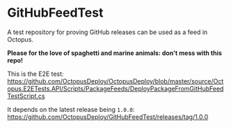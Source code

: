 # GitHubFeedTest
A test repository for proving GitHub releases can be used as a feed in Octopus.

**Please for the love of spaghetti and marine animals: don't mess with this repo!**

This is the E2E test: https://github.com/OctopusDeploy/OctopusDeploy/blob/master/source/Octopus.E2ETests.API/Scripts/PackageFeeds/DeployPackageFromGitHubFeedTestScript.cs

It depends on the latest release being `1.0.0`: https://github.com/OctopusDeploy/GitHubFeedTest/releases/tag/1.0.0
